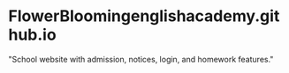# FlowerBloomingenglishacademy.github.io
"School website with admission, notices, login, and homework features."
